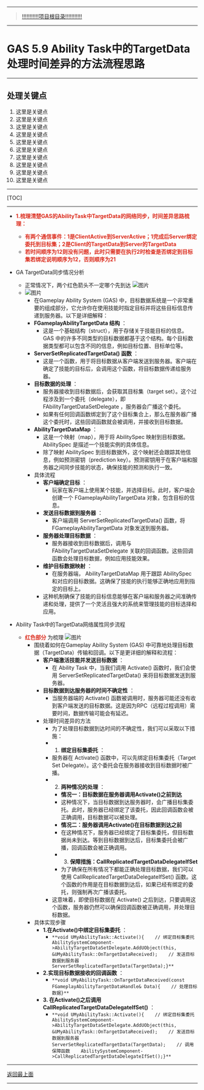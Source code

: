 ___________________________________________________________________________________________
> [!!!!!!!!!!!项目根目录!!!!!!!!!!!](./!!!!!!!!!!!项目目录!!!!!!!!!!!.md)

___________________________________________________________________________________________

# GAS 5.9 Ability Task中的TargetData处理时间差异的方法流程思路
___________________________________________________________________________________________
## 处理关键点
1. 这里是关键点
2. 这里是关键点
3. 这里是关键点
4. 这里是关键点
5. 这里是关键点
6. 这里是关键点
7. 这里是关键点
8. 这里是关键点
9. 这里是关键点
10. 这里是关键点
___________________________________________________________________________________________

[TOC]

___________________________________________________________________________________________

- <font color=#DC2D1E>**1.梳理清楚GAS的AbilityTask中TargetData的网络同步，时间差异思路梳理：**</font>
  
    - <font color=#DC2D1E>**有两个通信事件：1是ClientActive到ServerActive；1完成后Server绑定委托到目标集；2是Client的TargetData到Server的TargetData**</font>
    - <font color=#DC2D1E>**若时间顺序为12则没有问题，此时只需要在执行2时检查是否绑定到目标集若绑定说明顺序为12，否则顺序为21**</font>
- GA TargetData同步情况分析
    - 正常情况下，两个红色箭头不一定哪个先到达 ![图片](https://github.com/liyunlong618/MyNote/blob/master/%E8%99%9A%E5%B9%BBC++/%E6%A8%A1%E5%9D%97/GAS/GAS%E7%AC%AC%E4%BA%8C%E5%AD%A3-%E6%9A%97%E9%BB%91%E7%A0%B4%E5%9D%8F%E7%A5%9ELike%E6%B8%B8%E6%88%8F/%E9%85%8D%E5%9B%BE/GAS_5.9/GAS%205.9%20Ability%20Task%E4%B8%AD%E7%9A%84TargetData%E5%A4%84%E7%90%86%E6%97%B6%E9%97%B4%E5%B7%AE%E5%BC%82%E7%9A%84%E6%96%B9%E6%B3%95%E6%B5%81%E7%A8%8B%E6%80%9D%E8%B7%AF-%E5%B9%95%E5%B8%83%E5%9B%BE%E7%89%87-2815-50400.png?raw=true)
    -  ![图片](https://github.com/liyunlong618/MyNote/blob/master/%E8%99%9A%E5%B9%BBC++/%E6%A8%A1%E5%9D%97/GAS/GAS%E7%AC%AC%E4%BA%8C%E5%AD%A3-%E6%9A%97%E9%BB%91%E7%A0%B4%E5%9D%8F%E7%A5%9ELike%E6%B8%B8%E6%88%8F/%E9%85%8D%E5%9B%BE/GAS_5.9/GAS%205.9%20Ability%20Task%E4%B8%AD%E7%9A%84TargetData%E5%A4%84%E7%90%86%E6%97%B6%E9%97%B4%E5%B7%AE%E5%BC%82%E7%9A%84%E6%96%B9%E6%B3%95%E6%B5%81%E7%A8%8B%E6%80%9D%E8%B7%AF-%E5%B9%95%E5%B8%83%E5%9B%BE%E7%89%87-663784-401827.png?raw=true)
        - 在Gameplay Ability System (GAS) 中，目标数据系统是一个非常重要的组成部分，它允许你在使用技能时指定目标并将这些目标信息传递到服务器。以下是详细解释：
        - **FGameplayAbilityTargetData 结构** ：
            - 这是一个基础结构（struct），用于存储关于技能目标的信息。GAS 中的许多不同类型的目标数据都基于这个结构。每个目标数据类型都可以包含不同的信息，例如目标位置、目标单位等。
        - **ServerSetReplicatedTargetData() 函数** ：
            - 这是一个函数，用于将目标数据从客户端发送到服务器。客户端在确定了技能的目标后，会调用这个函数，将目标数据传递给服务器。
        - **目标数据的处理** ：
            - 服务器接收到目标数据后，会获取其目标集（target set）。这个过程涉及到一个委托（delegate），即 FAbilityTargetDataSetDelegate ，服务器会广播这个委托。
            - 如果有任何回调函数绑定到了这个目标集合上，那么在服务器广播这个委托时，这些回调函数就会被调用，并接收到目标数据。
        - **AbilityTargetDataMap** ：
            - 这是一个映射（map），用于将 AbilitySpec 映射到目标数据。 AbilitySpec 是描述一个技能实例的具体信息。
            - 除了映射 AbilitySpec 到目标数据外，这个映射还会跟踪其他信息，例如预测密钥（prediction key）。预测密钥用于在客户端和服务器之间同步技能的状态，确保技能的预测和执行一致。
        - 具体流程
            - **客户端确定目标** ：
                - 玩家在客户端上使用某个技能，并选择目标。此时，客户端会创建一个 FGameplayAbilityTargetData 对象，包含目标的信息。
            - **发送目标数据到服务器** ：
                - 客户端调用 ServerSetReplicatedTargetData() 函数，将 FGameplayAbilityTargetData 对象发送到服务器。
            - **服务器处理目标数据** ：
                - 服务器接收到目标数据后，调用与 FAbilityTargetDataSetDelegate 关联的回调函数。这些回调函数会处理目标数据，例如应用技能效果。
            - **维护目标数据映射** ：
                - 在服务器端， AbilityTargetDataMap 用于跟踪 AbilitySpec 和对应的目标数据。这确保了技能的执行能够正确地应用到指定的目标上。
            - 这种机制确保了技能的目标信息能够在客户端和服务器之间准确传递和处理，提供了一个灵活且强大的系统来管理技能的目标选择和应用。
- Ability Task中的TargetData网络属性同步流程
    - <font color=#DC2D1E>**红色部分**</font> 为梳理 ![图片](https://github.com/liyunlong618/MyNote/blob/master/%E8%99%9A%E5%B9%BBC++/%E6%A8%A1%E5%9D%97/GAS/GAS%E7%AC%AC%E4%BA%8C%E5%AD%A3-%E6%9A%97%E9%BB%91%E7%A0%B4%E5%9D%8F%E7%A5%9ELike%E6%B8%B8%E6%88%8F/%E9%85%8D%E5%9B%BE/GAS_5.9/GAS%205.9%20Ability%20Task%E4%B8%AD%E7%9A%84TargetData%E5%A4%84%E7%90%86%E6%97%B6%E9%97%B4%E5%B7%AE%E5%BC%82%E7%9A%84%E6%96%B9%E6%B3%95%E6%B5%81%E7%A8%8B%E6%80%9D%E8%B7%AF-%E5%B9%95%E5%B8%83%E5%9B%BE%E7%89%87-20109-59484.png?raw=true)
        - 围绕着如何在Gameplay Ability System (GAS) 中可靠地处理目标数据（TargetData）传输和回调。以下是更详细的解释和流程：
            - **客户端激活技能并发送目标数据** ：
                - 在 Ability Task 中，当我们调用 Activate() 函数时，我们会使用 ServerSetReplicatedTargetData() 来将目标数据发送到服务器。
            - **目标数据到达服务器的时间不确定性** ：
                - 当服务器端的 Activate() 函数被调用时，服务器可能还没有收到客户端发送的目标数据。这是因为RPC（远程过程调用）需要时间，数据传输可能会有延迟。
            - 处理时间差异的方法
                - 为了处理目标数据到达时间的不确定性，我们可以采取以下措施：
                - 1. **绑定目标集委托** ：
                - 服务器在 Activate() 函数中，可以先绑定目标集委托（Target Set Delegate）。这个委托会在服务器接收到目标数据时被广播。
                - 2. **两种情况的处理** ：
                    - **情况一：目标数据在服务器调用Activate()之前到达**
                    - 这种情况下，当目标数据到达服务器时，会广播目标集委托。此时，服务器已经绑定了该委托，因此回调函数会被正确调用，目标数据可以被处理。
                    - **情况二：服务器调用Activate()在目标数据到达之前**
                    - 在这种情况下，服务器已经绑定了目标集委托，但目标数据尚未到达。等到目标数据到达后，目标集委托会被广播，回调函数会被正确调用。
                    - 3. **保障措施：CallReplicatedTargetDataDelegateIfSet**
                    - 为了确保在所有情况下都能正确处理目标数据，我们可以使用 CallReplicatedTargetDataDelegateIfSet() 函数。这个函数的作用是在目标数据到达后，如果已经有绑定的委托，则强制再次广播该委托。
                - 这意味着，即使目标数据在 Activate() 之后到达，只要调用这个函数，服务器仍然可以确保回调函数被正确调用，并处理目标数据。
        - 具体实现步骤
            - **1.在Activate()中绑定目标集委托** ：
                - `**void UMyAbilityTask::Activate(){    // 绑定目标集委托    AbilitySystemComponent->AbilityTargetDataSetDelegate.AddUObject(this, &UMyAbilityTask::OnTargetDataReceived);    // 发送目标数据到服务器    ServerSetReplicatedTargetData(TargetData);}**`
            - **2.实现目标数据接收的回调函数** ：
                - `**void UMyAbilityTask::OnTargetDataReceived(const FGameplayAbilityTargetDataHandle& Data){    // 处理目标数据}**`
            - **3. 在Activate()之后调用CallReplicatedTargetDataDelegateIfSet()** ：
                - `**void UMyAbilityTask::Activate(){    // 绑定目标集委托    AbilitySystemComponent->AbilityTargetDataSetDelegate.AddUObject(this, &UMyAbilityTask::OnTargetDataReceived);    // 发送目标数据到服务器    ServerSetReplicatedTargetData(TargetData);    // 调用保障函数    AbilitySystemComponent->CallReplicatedTargetDataDelegateIfSet();}**`

___________________________________________________________________________________________

[返回最上面](#处理关键点)
___________________________________________________________________________________________